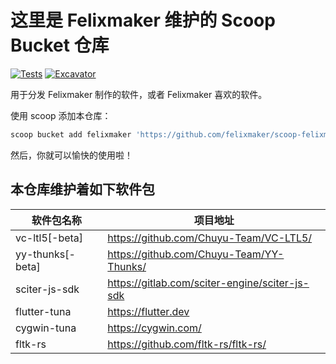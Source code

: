 # 这里是 Felixmaker 维护的 Scoop Bucket 仓库

[![Tests](https://github.com/felixmaker/scoop-felixmaker/actions/workflows/ci.yml/badge.svg)](https://github.com/felixmaker/scoop-felixmaker/actions/workflows/ci.yml) [![Excavator](https://github.com/felixmaker/scoop-felixmaker/actions/workflows/excavator.yml/badge.svg)](https://github.com/felixmaker/scoop-felixmaker/actions/workflows/excavator.yml)

用于分发 Felixmaker 制作的软件，或者 Felixmaker 喜欢的软件。

使用 scoop 添加本仓库：

```ps1
scoop bucket add felixmaker 'https://github.com/felixmaker/scoop-felixmaker'
```

然后，你就可以愉快的使用啦！

## 本仓库维护着如下软件包

| 软件包名称             | 项目地址                                           |
|-------------------|------------------------------------------------|
| vc-ltl5[-beta]    | https://github.com/Chuyu-Team/VC-LTL5/         |
| yy-thunks[-beta]  | https://github.com/Chuyu-Team/YY-Thunks/       |
| sciter-js-sdk     | https://gitlab.com/sciter-engine/sciter-js-sdk |
| flutter-tuna      | https://flutter.dev                            |
| cygwin-tuna       | https://cygwin.com/                            |
| fltk-rs           | https://github.com/fltk-rs/fltk-rs/            |
